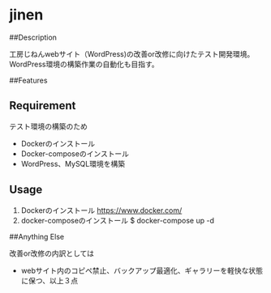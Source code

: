 # jinen

##Description

工房じねんwebサイト（WordPress)の改善or改修に向けたテスト開発環境。
WordPress環境の構築作業の自動化も目指す。

##Features



## Requirement

テスト環境の構築のため
- Dockerのインストール
- Docker-composeのインストール
- WordPress、MySQL環境を構築


## Usage

1. Dockerのインストール
	https://www.docker.com/
2. docker-composeのインストール
	$ docker-compose up -d

##Anything Else

改善or改修の内訳としては
- webサイト内のコピペ禁止、バックアップ最適化、ギャラリーを軽快な状態に保つ、以上３点



